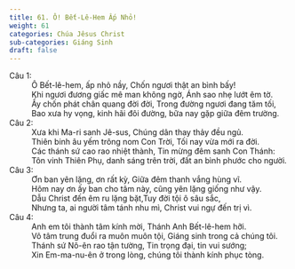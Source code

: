 ```yaml
---
title: 61. Ô! Bết-Lê-Hem Ấp Nhỏ!
weight: 61
categories: Chúa Jêsus Christ
sub-categories: Giáng Sinh
draft: false
---
```

<dl><dt>Câu 1:</dt><dd data-verse="1">Ô Bết-lê-hem, ấp nhỏ nầy, Chốn ngươi thật an bình bấy! <br/>Khi ngươi đương giấc mê man không ngờ, Ánh sao nhẹ lướt êm tờ. <br/>Ấy chốn phát chân quang đời đời, Trong đường ngươi đang tăm tối, <br/>Bao xưa hy vọng, kinh hãi đôi đường, bữa nay gặp giữa đêm trường. </dd><dt>Câu 2:</dt><dd data-verse="2">Xưa khi Ma-ri sanh Jê-sus, Chúng dân thay thảy đều ngủ. <br/>Thiên binh âu yếm trông nom Con Trời, Tối nay vừa mới ra đời. <br/>Các thánh sứ cao rao nhiệt thành, Tin mừng đêm sanh Con Thánh: <br/>Tôn vinh Thiên Phụ, danh sáng trên trời, đất an bình phước cho người. </dd><dt>Câu 3:</dt><dd data-verse="3">Ơn ban yên lặng, ơn rất kỳ, Giữa đêm thanh vắng hùng vĩ. <br/>Hôm nay ơn ấy ban cho tâm này, cũng yên lặng giống như vậy. <br/>Dẫu Christ đến êm ru lặng bặt,Tuy đời tội ô sâu sắc, <br/>Nhưng ta, ai người tâm tánh nhu mì, Christ vui ngự đến trị vì. </dd><dt>Câu 4:</dt><dd data-verse="4">Anh em tôi thành tâm kính mời, Thánh Anh Bết-lê-hem hỡi. <br/>Vô tâm trung đuổi ra muôn muôn tội, Giáng sinh trong cả chúng tôi. <br/>Thánh sứ Nô-ên rao tận tường, Tin trọng đại, tin vui sướng; <br/>Xin Em-ma-nu-ên ở trong lòng, chúng tôi thành kính phục tòng. </dd></dl>